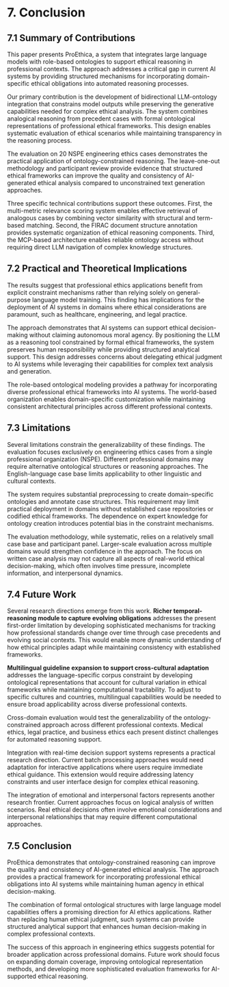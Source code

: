 # 7. Conclusion

## 7.1 Summary of Contributions

This paper presents ProEthica, a system that integrates large language models with role-based ontologies to support ethical reasoning in professional contexts. The approach addresses a critical gap in current AI systems by providing structured mechanisms for incorporating domain-specific ethical obligations into automated reasoning processes.

Our primary contribution is the development of bidirectional LLM-ontology integration that constrains model outputs while preserving the generative capabilities needed for complex ethical analysis. The system combines analogical reasoning from precedent cases with formal ontological representations of professional ethical frameworks. This design enables systematic evaluation of ethical scenarios while maintaining transparency in the reasoning process.

The evaluation on 20 NSPE engineering ethics cases demonstrates the practical application of ontology-constrained reasoning. The leave-one-out methodology and participant review provide evidence that structured ethical frameworks can improve the quality and consistency of AI-generated ethical analysis compared to unconstrained text generation approaches.

Three specific technical contributions support these outcomes. First, the multi-metric relevance scoring system enables effective retrieval of analogous cases by combining vector similarity with structural and term-based matching. Second, the FIRAC document structure annotation provides systematic organization of ethical reasoning components. Third, the MCP-based architecture enables reliable ontology access without requiring direct LLM navigation of complex knowledge structures.

## 7.2 Practical and Theoretical Implications

The results suggest that professional ethics applications benefit from explicit constraint mechanisms rather than relying solely on general-purpose language model training. This finding has implications for the deployment of AI systems in domains where ethical considerations are paramount, such as healthcare, engineering, and legal practice.

The approach demonstrates that AI systems can support ethical decision-making without claiming autonomous moral agency. By positioning the LLM as a reasoning tool constrained by formal ethical frameworks, the system preserves human responsibility while providing structured analytical support. This design addresses concerns about delegating ethical judgment to AI systems while leveraging their capabilities for complex text analysis and generation.

The role-based ontological modeling provides a pathway for incorporating diverse professional ethical frameworks into AI systems. The world-based organization enables domain-specific customization while maintaining consistent architectural principles across different professional contexts.

## 7.3 Limitations

Several limitations constrain the generalizability of these findings. The evaluation focuses exclusively on engineering ethics cases from a single professional organization (NSPE). Different professional domains may require alternative ontological structures or reasoning approaches. The English-language case base limits applicability to other linguistic and cultural contexts.

The system requires substantial preprocessing to create domain-specific ontologies and annotate case structures. This requirement may limit practical deployment in domains without established case repositories or codified ethical frameworks. The dependence on expert knowledge for ontology creation introduces potential bias in the constraint mechanisms.

The evaluation methodology, while systematic, relies on a relatively small case base and participant panel. Larger-scale evaluation across multiple domains would strengthen confidence in the approach. The focus on written case analysis may not capture all aspects of real-world ethical decision-making, which often involves time pressure, incomplete information, and interpersonal dynamics.

## 7.4 Future Work

Several research directions emerge from this work. **Richer temporal-reasoning module to capture evolving obligations** addresses the present first-order limitation by developing sophisticated mechanisms for tracking how professional standards change over time through case precedents and evolving social contexts. This would enable more dynamic understanding of how ethical principles adapt while maintaining consistency with established frameworks.

**Multilingual guideline expansion to support cross-cultural adaptation** addresses the language-specific corpus constraint by developing ontological representations that account for cultural variation in ethical frameworks while maintaining computational tractability. To adjust to specific cultures and countries, multilingual capabilities would be needed to ensure broad applicability across diverse professional contexts.

Cross-domain evaluation would test the generalizability of the ontology-constrained approach across different professional contexts. Medical ethics, legal practice, and business ethics each present distinct challenges for automated reasoning support.

Integration with real-time decision support systems represents a practical research direction. Current batch processing approaches would need adaptation for interactive applications where users require immediate ethical guidance. This extension would require addressing latency constraints and user interface design for complex ethical reasoning.

The integration of emotional and interpersonal factors represents another research frontier. Current approaches focus on logical analysis of written scenarios. Real ethical decisions often involve emotional considerations and interpersonal relationships that may require different computational approaches.

## 7.5 Conclusion

ProEthica demonstrates that ontology-constrained reasoning can improve the quality and consistency of AI-generated ethical analysis. The approach provides a practical framework for incorporating professional ethical obligations into AI systems while maintaining human agency in ethical decision-making.

The combination of formal ontological structures with large language model capabilities offers a promising direction for AI ethics applications. Rather than replacing human ethical judgment, such systems can provide structured analytical support that enhances human decision-making in complex professional contexts.

The success of this approach in engineering ethics suggests potential for broader application across professional domains. Future work should focus on expanding domain coverage, improving ontological representation methods, and developing more sophisticated evaluation frameworks for AI-supported ethical reasoning.